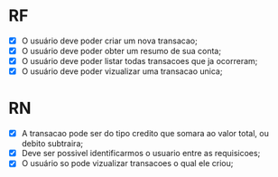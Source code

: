 # RF

- [x] O usuário deve poder criar um nova transacao;
- [x] O usuário deve poder obter um resumo de sua conta;
- [x] O usuário deve poder listar todas transacoes que ja ocorreram;
- [x] O usuário deve poder vizualizar uma transacao unica;

# RN

- [x] A transacao pode ser do tipo credito que somara ao valor total, ou debito subtraira;
- [x] Deve ser possivel identificarmos o usuario entre as requisicoes;
- [x] O usuário so pode vizualizar transacoes o qual ele criou;
